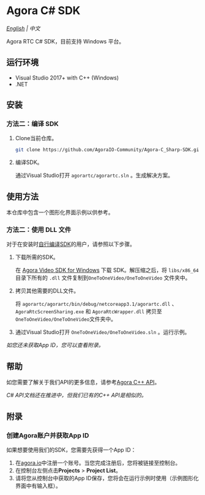 # Agora C# SDK

*[English](README.md) | 中文*

Agora RTC C# SDK，目前支持 Windows 平台。

## 运行环境

- Visual Studio 2017+ with C++ (Windows)
- .NET

## 安装

### 方法二：编译 SDK

1. Clone当前仓库。

   ```bash
   git clone https://github.com/AgoraIO-Community/Agora-C_Sharp-SDK.git
   ```

3. 编译SDK。

   通过Visual Studio打开 `agorartc/agorartc.sln` 。生成解决方案。


## 使用方法

本仓库中包含一个图形化界面示例以供参考。

### 方法二：使用 DLL 文件

对于在安装时[自行编译SDK](#方法二：编译SDK)的用户，请参照以下步骤。

1. 下载所需的SDK。

   在 [Agora Video SDK for Windows](https://download.agora.io/sdk/release/Agora_Native_SDK_for_Windows_v3_4_6_FULL.zip) 下载 SDK。解压缩之后，将 `libs/x86_64` 目录下所有的 `.dll` 文件复制到`OneToOneVideo/OneToOneVideo` 文件夹中。

2. 拷贝其他需要的DLL文件。

   将 `agorartc/agorartc/bin/debug/netcoreapp3.1/agorartc.dll` 、`AgoraRtcScreenSharing.exe` 和 `AgoraRtcWrapper.dll` 拷贝至`OneToOneVideo/OneToOneVideo`文件夹中。

3. 通过Visual Studio打开 `OneToOneVideo/OneToOneVideo.sln` 。运行示例。

*如您还未获取App ID，您可以查看附录。*

## 帮助

如您需要了解关于我们API的更多信息，请参考[Agora C++ API](https://docs.agora.io/cn/Video/API%20Reference/cpp/v3.1.2/index.html)。

*C# API文档还在推进中，但我们已有的C++ API是相似的。*

## 附录

### 创建Agora账户并获取App ID

如果想要使用我们的SDK，您需要先获得一个App ID：

1. 在[agora.io](https://dashboard.agora.io/signin/)中注册一个账号。当您完成注册后，您将被链接至控制台。
2. 在控制台左侧点击**Projects** > **Project List**。
3. 请将您从控制台中获取的App ID保存，您将会在运行示例时使用（示例图形化界面中有输入框）。